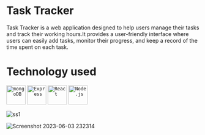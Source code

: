 # Task Tracker

Task Tracker is a web application designed to help users manage their tasks and track their working hours.It provides a user-friendly interface where users can easily add tasks, monitor their progress, and keep a record of the time spent on each task.

# Technology used
<code><img width="50" src="https://user-images.githubusercontent.com/25181517/182884177-d48a8579-2cd0-447a-b9a6-ffc7cb02560e.png" alt="mongoDB" title="mongoDB"/></code>
<code><img width="50" src="https://user-images.githubusercontent.com/25181517/183859966-a3462d8d-1bc7-4880-b353-e2cbed900ed6.png" alt="Express" title="Express"/></code>
<code><img width="50" src="https://user-images.githubusercontent.com/25181517/183897015-94a058a6-b86e-4e42-a37f-bf92061753e5.png" alt="React" title="React"/></code>
<code><img width="50" src="https://user-images.githubusercontent.com/25181517/183568594-85e280a7-0d7e-4d1a-9028-c8c2209e073c.png" alt="Node.js" title="Node.js"/></code>


![ss1](https://github.com/ChamikaUluwatta/Task_Tracker/assets/118790869/3afa106e-465b-49c8-9744-77cf1de5a7f3)

![Screenshot 2023-06-03 232314](https://github.com/ChamikaUluwatta/Task_Tracker/assets/118790869/cf5693e3-845b-401c-8836-974566e407da)
